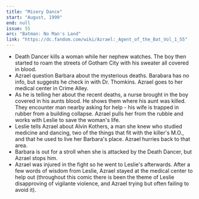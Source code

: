 ```yaml
---
title: "Misery Dance"
start: "August, 1999"
end: null
issue: 55
arc: "Batman: No Man's Land"
link: "https://dc.fandom.com/wiki/Azrael:_Agent_of_the_Bat_Vol_1_55"
---
```

- Death Dancer kills a woman while her nephew watches. The boy then started to roam the streets of Gotham City with his sweater all covered in blood.
- Azrael question Barbara about the mysterious deaths. Barabara has no info, but suggests he check in with Dr. Thomkins. Azrael goes to her medical center in Crime Alley. 
- As he is telling her about the recent deaths, a nurse brought in the boy covered in his aunts blood. He shows them where his aunt was killed. They encounter man nearby asking for help - his wife is trapped in rubber from a building collapse. Azrael pulls her from the rubble and works with Leslie to save the woman's life.
- Leslie tells Azrael about Alvin Kothers, a man she knew who studied medicine and dancing, two of the things that fit with the killer's M.O., and that he used to live her Barbara's place. Azrael hurries back to that area.
- Barbara is out for a stroll when she is attacked by the Death Dancer, but Azrael stops him.
- Azrael was injured in the fight so he went to Leslie's afterwards. After a few words of wisdom from Leslie, Azrael stayed at the medical center to help out (throughout this comic there is been the theme of Leslie disapproving of vigilante violence, and Azrael trying but often failing to avoid it).
